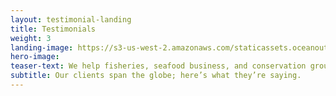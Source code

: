 ```yaml
---
layout: testimonial-landing
title: Testimonials
weight: 3
landing-image: https://s3-us-west-2.amazonaws.com/staticassets.oceanoutcomes.org/rollover+images/testimonials-hover.jpg
hero-image:
teaser-text: We help fisheries, seafood business, and conservation groups deliver on sustainable seafood commitments. Here’s what our clients are saying about our work.
subtitle: Our clients span the globe; here’s what they’re saying.
---
```

